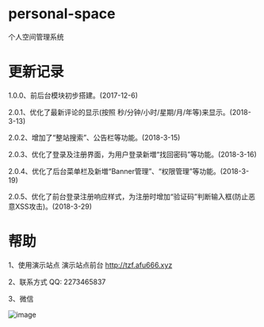 # personal-space
个人空间管理系统

# 更新记录
1.0.0、前后台模块初步搭建。(2017-12-6)

2.0.1、优化了最新评论的显示(按照 秒/分钟/小时/星期/月/年等)来显示。(2018-3-13)

2.0.2、增加了“整站搜索”、公告栏等功能。(2018-3-15)

2.0.3、优化了登录及注册界面，为用户登录新増“找回密码”等功能。(2018-3-16)

2.0.4、优化了后台菜单栏及新増“Banner管理”、“权限管理”等功能。(2018-3-19)

2.0.5、优化了前台登录注册响应样式，为注册时增加“验证码”判断输入框(防止恶意XSS攻击)。(2018-3-29)

# 帮助
1、使用演示站点 演示站点前台 http://tzf.afu666.xyz

2、联系方式 QQ: 2273465837

3、微信

![image](https://github.com/baiyishaoxia/personal-space/raw/option/screenshots/20180527012147.jpg)
